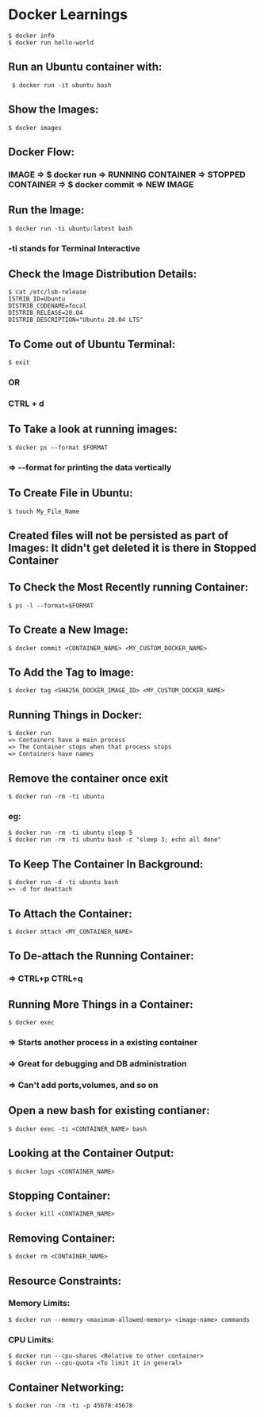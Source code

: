 # Docker Learnings

```
$ docker info
$ docker run hello-world
```

## Run an Ubuntu container with:  
```
 $ docker run -it ubuntu bash   
```

## Show the Images:
```
$ docker images
```

## Docker Flow:
### IMAGE => $ docker run => RUNNING CONTAINER => STOPPED CONTAINER => $ docker commit => NEW IMAGE

## Run the Image:
```
$ docker run -ti ubuntu:latest bash
```

### -ti stands for Terminal Interactive 

## Check the Image Distribution Details:
```
$ cat /etc/lsb-release 
ISTRIB_ID=Ubuntu                                                                                                                                             DISTRIB_CODENAME=focal 
DISTRIB_RELEASE=20.04 
DISTRIB_DESCRIPTION="Ubuntu 20.04 LTS"   

```

## To Come out of Ubuntu Terminal:
```
$ exit 
```
### OR
### CTRL + d

## To Take a look at running images:
```
$ docker ps --format $FORMAT
```
### => --format for printing the data vertically

## To Create File in Ubuntu:
```
$ touch My_File_Name
```

## Created files will not be persisted as part of Images: It didn't get deleted it is there in Stopped Container

## To Check the Most Recently running Container:
```
$ ps -l --format=$FORMAT
```

## To Create a New Image:
```
$ docker commit <CONTAINER_NAME> <MY_CUSTOM_DOCKER_NAME>
```

## To Add the Tag to Image:
```
$ docker tag <SHA256_DOCKER_IMAGE_ID> <MY_CUSTOM_DOCKER_NAME>
```

## Running Things in Docker:
```
$ docker run
=> Containers have a main process
=> The Container stops when that process stops
=> Containers have names
```

## Remove the container once exit
```
$ docker run -rm -ti ubuntu
```
### eg:
```
$ docker run -rm -ti ubuntu sleep 5
$ docker run -rm -ti ubuntu bash -c "sleep 3; echo all done"
```

## To Keep The Container In Background:
```
$ docker run -d -ti ubuntu bash 
=> -d for deattach 
```

## To Attach the Container:
```
$ docker attach <MY_CONTAINER_NAME>
```

## To De-attach the Running Container:
### => CTRL+p CTRL+q

## Running More Things in a Container:
```
$ docker exec
```

### => Starts another process in a existing container
### => Great for debugging and DB administration
### => Can't add ports,volumes, and so on 

## Open a new bash for existing contianer:
```
$ docker exec -ti <CONTAINER_NAME> bash
```

## Looking at the Container Output:
```
$ docker logs <CONTAINER_NAME>
```

## Stopping Container:
```
$ docker kill <CONTAINER_NAME>
```

## Removing Container:
```
$ docker rm <CONTAINER_NAME>
```

## Resource Constraints:
### Memory Limits:
```
$ docker run --memory <maximum-allowed-memory> <image-name> commands
```

### CPU Limits:
```
$ docker run --cpu-shares <Relative to other container>
$ docker run --cpu-quota <To limit it in general>

```

## Container Networking:
```
$ docker run -rm -ti -p 45678:45678
```
